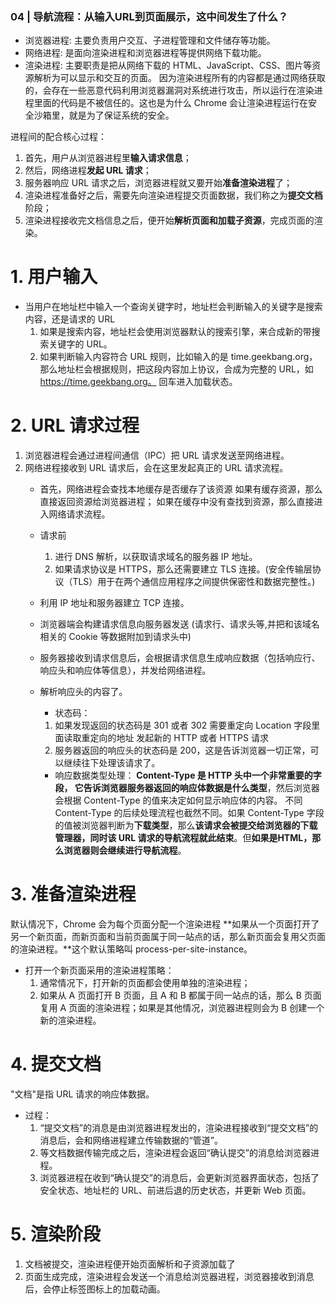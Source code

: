### 04 | 导航流程：从输入URL到页面展示，这中间发生了什么？

- 浏览器进程: 主要负责用户交互、子进程管理和文件储存等功能。
- 网络进程: 是面向渲染进程和浏览器进程等提供网络下载功能。
- 渲染进程: 主要职责是把从网络下载的 HTML、JavaScript、CSS、图片等资源解析为可以显示和交互的页面。
    因为渲染进程所有的内容都是通过网络获取的，会存在一些恶意代码利用浏览器漏洞对系统进行攻击，所以运行在渲染进程里面的代码是不被信任的。这也是为什么 Chrome 会让渲染进程运行在安全沙箱里，就是为了保证系统的安全。

进程间的配合核心过程：
1. 首先，用户从浏览器进程里**输入请求信息**；
2. 然后，网络进程**发起 URL 请求**；
3. 服务器响应 URL 请求之后，浏览器进程就又要开始**准备渲染进程**了；
4. 渲染进程准备好之后，需要先向渲染进程提交页面数据，我们称之为**提交文档**阶段；
5. 渲染进程接收完文档信息之后，便开始**解析页面和加载子资源**，完成页面的渲染。

# 1. 用户输入
- 当用户在地址栏中输入一个查询关键字时，地址栏会判断输入的关键字是搜索内容，还是请求的 URL
    1. 如果是搜索内容，地址栏会使用浏览器默认的搜索引擎，来合成新的带搜索关键字的 URL。
    2. 如果判断输入内容符合 URL 规则，比如输入的是 time.geekbang.org，那么地址栏会根据规则，把这段内容加上协议，合成为完整的 URL，如 https://time.geekbang.org。
回车进入加载状态。

# 2. URL 请求过程
1. 浏览器进程会通过进程间通信（IPC）把 URL 请求发送至网络进程。
2. 网络进程接收到 URL 请求后，会在这里发起真正的 URL 请求流程。
    - 首先，网络进程会查找本地缓存是否缓存了该资源
    如果有缓存资源，那么直接返回资源给浏览器进程；
    如果在缓存中没有查找到资源，那么直接进入网络请求流程。
    - 请求前
        1. 进行 DNS 解析，以获取请求域名的服务器 IP 地址。
        2. 如果请求协议是 HTTPS，那么还需要建立 TLS 连接。(安全传输层协议（TLS）用于在两个通信应用程序之间提供保密性和数据完整性。)
    - 利用 IP 地址和服务器建立 TCP 连接。
    - 浏览器端会构建请求信息向服务器发送 (请求行、请求头等,并把和该域名相关的 Cookie 等数据附加到请求头中)
    - 服务器接收到请求信息后，会根据请求信息生成响应数据（包括响应行、响应头和响应体等信息），并发给网络进程。
    - 解析响应头的内容了。
        - 状态码：
        1. 如果发现返回的状态码是 301 或者 302  需要重定向
            Location 字段里面读取重定向的地址  发起新的 HTTP 或者 HTTPS 请求
        2. 服务器返回的响应头的状态码是 200，这是告诉浏览器一切正常，可以继续往下处理该请求了。

        - 响应数据类型处理：
            **Content-Type 是 HTTP 头中一个非常重要的字段， 它告诉浏览器服务器返回的响应体数据是什么类型**，然后浏览器会根据 Content-Type 的值来决定如何显示响应体的内容。
        不同 Content-Type 的后续处理流程也截然不同。如果 Content-Type 字段的值被浏览器判断为**下载类型**，那么**该请求会被提交给浏览器的下载管理器，同时该 URL 请求的导航流程就此结束**。但**如果是HTML，那么浏览器则会继续进行导航流程**。
    
# 3. 准备渲染进程 
默认情况下，Chrome 会为每个页面分配一个渲染进程
**如果从一个页面打开了另一个新页面，而新页面和当前页面属于同一站点的话，那么新页面会复用父页面的渲染进程。**这个默认策略叫 process-per-site-instance。
- 打开一个新页面采用的渲染进程策略：
    1. 通常情况下，打开新的页面都会使用单独的渲染进程；
    2. 如果从 A 页面打开 B 页面，且 A 和 B 都属于同一站点的话，那么 B 页面复用 A 页面的渲染进程；如果是其他情况，浏览器进程则会为 B 创建一个新的渲染进程。

# 4. 提交文档
"文档"是指 URL 请求的响应体数据。
- 过程：
    1. “提交文档”的消息是由浏览器进程发出的，渲染进程接收到“提交文档”的消息后，会和网络进程建立传输数据的“管道”。
    2. 等文档数据传输完成之后，渲染进程会返回“确认提交”的消息给浏览器进程。
    3. 浏览器进程在收到“确认提交”的消息后，会更新浏览器界面状态，包括了安全状态、地址栏的 URL、前进后退的历史状态，并更新 Web 页面。
    
# 5. 渲染阶段
1. 文档被提交，渲染进程便开始页面解析和子资源加载了
2. 页面生成完成，渲染进程会发送一个消息给浏览器进程，浏览器接收到消息后，会停止标签图标上的加载动画。

